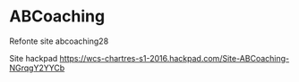 # ABCoaching
Refonte site abcoaching28

Site hackpad
https://wcs-chartres-s1-2016.hackpad.com/Site-ABCoaching-NGrqgY2YYCb
